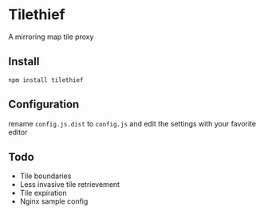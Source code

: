 # Tilethief

A mirroring map tile proxy

## Install

````
npm install tilethief
````

## Configuration

rename `config.js.dist` to `config.js` and edit the settings with your favorite editor

## Todo

* Tile boundaries
* Less invasive tile retrievement
* Tile expiration
* Nginx sample config
